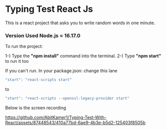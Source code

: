 # Typing Test React Js

This is a react project that asks you to write random words in one minute.

### Version Used Node.js = 16.17.0

To run the project: 

1-) Type the **"npm install"** command into the terminal.
2-) Type **"npm start"** to run it too

If you can't run. In your package.json: change this lane

```javascript
"start": "react-scripts start"
```
to
```javascript
"start": "react-scripts --openssl-legacy-provider start"
```

Below is the screen recording


https://github.com/AbitKamer1/Typing-Test-With-React/assets/87448543/410a77bd-6ae9-4b3e-b5d2-125403f8505b

